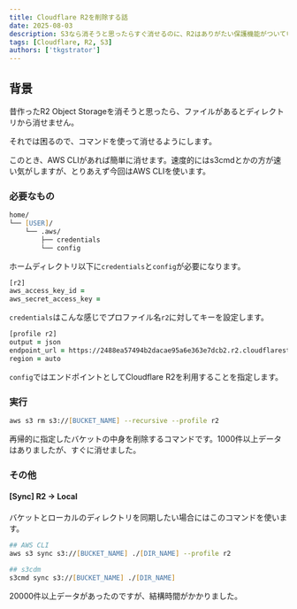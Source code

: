 ```yaml
---
title: Cloudflare R2を削除する話 
date: 2025-08-03
description: S3なら消そうと思ったらすぐ消せるのに、R2はありがたい保護機能がついています
tags: [Cloudflare, R2, S3]
authors: ['tkgstrator']
---
```


## 背景

昔作ったR2 Object Storageを消そうと思ったら、ファイルがあるとディレクトリから消せません。

それでは困るので、コマンドを使って消せるようにします。

このとき、AWS CLIがあれば簡単に消せます。速度的にはs3cmdとかの方が速い気がしますが、とりあえず今回はAWS CLIを使います。

### 必要なもの

```zsh
home/
└── [USER]/
    └── .aws/
        ├── credentials
        └── config
```

ホームディレクトリ以下に`credentials`と`config`が必要になります。

```zsh
[r2]
aws_access_key_id = 
aws_secret_access_key = 
```

`credentials`はこんな感じでプロファイル名`r2`に対してキーを設定します。

```zsh
[profile r2]
output = json
endpoint_url = https://2488ea57494b2dacae95a6e363e7dcb2.r2.cloudflarestorage.com
region = auto
```

`config`ではエンドポイントとしてCloudflare R2を利用することを指定します。

### 実行

```zsh
aws s3 rm s3://[BUCKET_NAME] --recursive --profile r2
```

再帰的に指定したバケットの中身を削除するコマンドです。1000件以上データはありましたが、すぐに消せました。

### その他

#### [Sync] R2 -> Local

バケットとローカルのディレクトリを同期したい場合にはこのコマンドを使います。

```zsh
## AWS CLI
aws s3 sync s3://[BUCKET_NAME] ./[DIR_NAME] --profile r2

## s3cdm
s3cmd sync s3://[BUCKET_NAME] ./[DIR_NAME]

```

20000件以上データがあったのですが、結構時間がかかりました。

#### 
